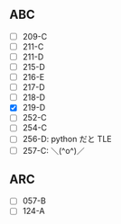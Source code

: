 
## ABC 
- [ ] 209-C
- [ ] 211-C
- [ ] 211-D
- [ ] 215-D
- [ ] 216-E
- [ ] 217-D
- [ ] 218-D
- [x] 219-D
- [ ] 252-C
- [ ] 254-C
- [ ] 256-D: python だと TLE
- [ ] 257-C: ＼(^o^)／

## ARC
- [ ] 057-B
- [ ] 124-A